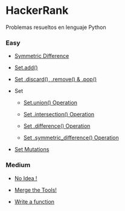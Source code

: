 # HackerRank

Problemas resueltos en lenguaje Python

### Easy

- [Symmetric Difference](https://www.hackerrank.com/challenges/symmetric-difference/problem?utm_campaign=challenge-recommendation&utm_medium=email&utm_source=24-hour-campaign)

- [Set.add()](https://www.hackerrank.com/challenges/py-set-add/problem)

- [Set .discard(), .remove() & .pop()](https://www.hackerrank.com/challenges/py-set-discard-remove-pop/problem)

- Set
	
	- [Set.union() Operation](https://www.hackerrank.com/challenges/py-set-union/problem)

	- [Set .intersection() Operation](https://www.hackerrank.com/challenges/py-set-intersection-operation/problem)

	- [Set .difference() Operation](https://www.hackerrank.com/challenges/py-set-difference-operation/problem)

	- [Set .symmetric_difference() Operation](https://www.hackerrank.com/challenges/py-set-symmetric-difference-operation/problem)

- [Set Mutations](https://www.hackerrank.com/challenges/py-set-mutations/problem)

### Medium

- [No Idea !](https://www.hackerrank.com/challenges/no-idea/problem?utm_campaign=challenge-recommendation&utm_medium=email&utm_source=24-hour-campaign)

- [Merge the Tools!](https://www.hackerrank.com/challenges/merge-the-tools/problem)

- [Write a function](https://www.hackerrank.com/challenges/write-a-function/problem)

